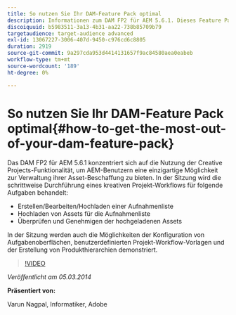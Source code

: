 ```yaml
---
title: So nutzen Sie Ihr DAM-Feature Pack optimal
description: Informationen zum DAM FP2 für AEM 5.6.1. Dieses Feature Pack konzentriert sich auf die Nutzung der Creative Projects-Funktionalität, um Ihnen eine einzigartige Möglichkeit zur Verwaltung der Asset-Beschaffung zu bieten. In dieser Sitzung wird Schritt für Schritt ein kreativer Projekt-Workflow zum Erstellen, Bearbeiten und Hochladen einer Fotoshooting-Liste sowie zum Hochladen von Assets anhand der Fotoshooting-Liste behandelt. Außerdem werden die Überprüfung und Genehmigung der hochgeladenen Assets behandelt. Außerdem lernen Sie die Konfiguration von Aufgabenoberflächen, Workflow-Vorlagen für benutzerdefinierte Projekte und die Erstellung von Produkthierarchien kennen.
discoiquuid: b5983511-3a13-4b31-aa22-738b85709b79
targetaudience: target-audience advanced
exl-id: 13067227-3006-407d-9450-c976cd6c8805
duration: 2919
source-git-commit: 9a297cda953d4414131657f9ac84580aea0eabeb
workflow-type: tm+mt
source-wordcount: '189'
ht-degree: 0%

---
```


# So nutzen Sie Ihr DAM-Feature Pack optimal{#how-to-get-the-most-out-of-your-dam-feature-pack}

Das DAM FP2 für AEM 5.6.1 konzentriert sich auf die Nutzung der Creative Projects-Funktionalität, um AEM-Benutzern eine einzigartige Möglichkeit zur Verwaltung ihrer Asset-Beschaffung zu bieten. In der Sitzung wird die schrittweise Durchführung eines kreativen Projekt-Workflows für folgende Aufgaben behandelt:

* Erstellen/Bearbeiten/Hochladen einer Aufnahmenliste
* Hochladen von Assets für die Aufnahmenliste
* Überprüfen und Genehmigen der hochgeladenen Assets

In der Sitzung werden auch die Möglichkeiten der Konfiguration von Aufgabenoberflächen, benutzerdefinierten Projekt-Workflow-Vorlagen und der Erstellung von Produkthierarchien demonstriert.

>[!VIDEO](https://video.tv.adobe.com/v/19523/?quality=9)

*Veröffentlicht am 05.03.2014*

**Präsentiert von:**

Varun Nagpal, Informatiker, Adobe

<!--
[Get back to the Overview](https://helpx.adobe.com/experience-manager/kt/eseminars/gems/aem-index.html)
-->
